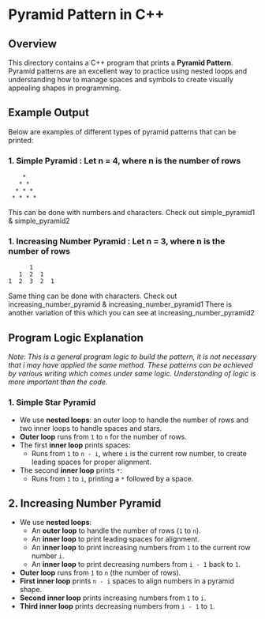 # Pyramid Pattern in C++

## Overview
This directory contains a C++ program that prints a **Pyramid Pattern**. Pyramid patterns are an excellent way to practice using nested loops and understanding how to manage spaces and symbols to create visually appealing shapes in programming.

## Example Output
Below are examples of different types of pyramid patterns that can be printed:

### 1. **Simple Pyramid** : Let n = 4, where n is the number of rows
```
    *
   * *
  * * *
 * * * *
```
This can be done with numbers and characters. Check out simple_pyramid1 & simple_pyramid2

### 1. **Increasing Number Pyramid** : Let n = 3, where n is the number of rows
```
      1
   1  2  1
1  2  3  2  1
```
Same thing can be done with characters. Check out increasing_number_pyramid & increasing_number_pyramid1
There is another variation of this which you can see at increasing_number_pyramid2

## Program Logic Explanation
*Note: This is a general program logic to build the pattern, it is not necessary that i may have applied the same method. These patterns can be achieved by various writing which comes under same logic. Understanding of logic is more important than the code.*

### 1. Simple Star Pyramid
- We use **nested loops**: an outer loop to handle the number of rows and two inner loops to handle spaces and stars.
- **Outer loop** runs from `1` to `n` for the number of rows.
- The first **inner loop** prints spaces:
  - Runs from `1` to `n - i`, where `i` is the current row number, to create leading spaces for proper alignment.
- The second **inner loop** prints `*`:
  - Runs from `1` to `i`, printing a `*` followed by a space.
 
## 2. Increasing Number Pyramid
- We use **nested loops**:
  - An **outer loop** to handle the number of rows (`1` to `n`).
  - An **inner loop** to print leading spaces for alignment.
  - An **inner loop** to print increasing numbers from `1` to the current row number `i`.
  - An **inner loop** to print decreasing numbers from `i - 1` back to `1`.
- **Outer loop** runs from `1` to `n` (the number of rows).
- **First inner loop** prints `n - i` spaces to align numbers in a pyramid shape.
- **Second inner loop** prints increasing numbers from `1` to `i`.
- **Third inner loop** prints decreasing numbers from `i - 1` to `1`.
